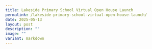 ```yaml
---
title: Lakeside Primary School Virtual Open House Launch
permalink: /lakeside-primary-school-virtual-open-house-launch/
date: 2025-05-13
layout: post
description: ""
image: ""
variant: markdown
---
```

